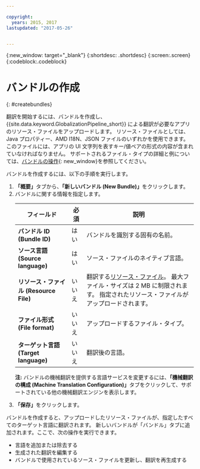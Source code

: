 ```yaml
---

copyright:
  years: 2015, 2017
lastupdated: "2017-05-26"


---
```


{:new_window: target="_blank"}
{:shortdesc: .shortdesc}
{:screen:.screen}
{:codeblock:.codeblock}

# バンドルの作成
{: #createbundles}

翻訳を開始するには、バンドルを作成し、{{site.data.keyword.GlobalizationPipeline_short}} による翻訳が必要なアプリのリソース・ファイルをアップロードします。 リソース・ファイルとしては、Java プロパティー、AMD I18N、JSON ファイルのいずれかを使用できます。このファイルには、アプリの UI 文字列を表すキー/値ペアの形式の内容が含まれていなければなりません。  サポートされるファイル・タイプの詳細と例については、[バンドルの操作](/docs/services/GlobalizationPipeline/bundles.html){: new_window}を参照してください。

バンドルを作成するには、以下の手順を実行します。

<ol>
<li><strong>「概要」</strong>タブから、<strong>「新しいバンドル (New Bundle)」</strong>をクリックします。</li>

<li>バンドルに関する情報を指定します。
<table>
<thead>
<tr>
<th>フィールド</th>
<th>必須</th>
<th>説明</th>
</tr>
</thead>
<tbody>
<tr>
<td><strong>バンドル ID (Bundle ID)</strong></td>
<td>はい</td>
<td>バンドルを識別する固有の名前。</td>
</tr>
<tr>
<td><strong>ソース言語 (Source language)</strong></td>
<td>はい</td>
<td>ソース・ファイルのネイティブ言語。</td>
</tr>
<tr>
<td><strong>リソース・ファイル (Resource File)</strong></td>
<td>いいえ</td>
<td>翻訳する<a href=https://new-console.stage1.ng.bluemix.net/docs/services/GlobalizationPipeline/bundles.html>リソース・ファイル</a>。 最大ファイル・サイズは 2 MB に制限されます。 指定されたリソース・ファイルがアップロードされます。</td>
</tr>
<tr>
<td><strong>ファイル形式 (File format)</strong></td>
<td>いいえ</td>
<td>アップロードするファイル・タイプ。</td>
</tr>
<tr>
<td><strong>ターゲット言語 (Target language)</strong></td>
<td>いいえ</td>
<td>翻訳後の言語。</td>
</tr>
</tbody>
</table>

<p><strong>注:</strong> バンドルの機械翻訳を提供する言語サービスを変更するには、<strong>「機械翻訳の構成 (Machine Translation Configuration)」</strong>タブをクリックして、サポートされている他の機械翻訳エンジンを表示します。</p></li>

<li><strong>「保存」</strong>をクリックします。</li></ol>


バンドルを作成すると、アップロードしたリソース・ファイルが、指定したすべてのターゲット言語に翻訳されます。 新しいバンドルが「バンドル」タブに追加されます。ここで、次の操作を実行できます。

* 言語を追加または除去する
* 生成された翻訳を編集する
* バンドルで使用されているソース・ファイルを更新し、翻訳を再生成する

